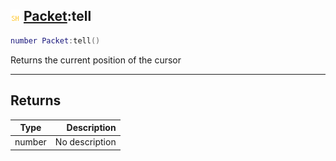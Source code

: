 ## ![shared](.gitbook/assets/shared.png) [Packet](./readme/Packet/README.md):tell

```lua
number Packet:tell()
```

Returns the current position of the cursor

------
## Returns

| Type   | Description |
| ------ | ----------: |
| number | No description |

